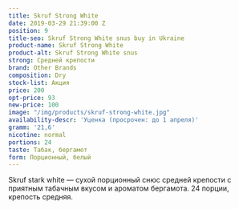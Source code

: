 ```yaml
---
title: Skruf Strong White
date: 2019-03-29 21:39:00 Z
position: 9
title-seo: Skruf Strong White snus buy in Ukraine
product-name: Skruf Strong White
product-alt: Skruf Strong White snus
strong: Средней крепости
brand: Other Brands
composition: Dry
stock-list: Акция
price: 200
opt-price: 93
new-price: 100
image: "/img/products/skruf-strong-white.jpg"
availability-descr: 'Уценка (просрочен: до 1 апреля)'
gramm: '21,6'
nicotine: normal
portions: 24
taste: Табак, бергамот
form: Порционный, белый
---
```


Skruf stark white — сухой порционный снюс средней крепости с приятным табачным вкусом и ароматом бергамота.
24 порции, крепость средняя.